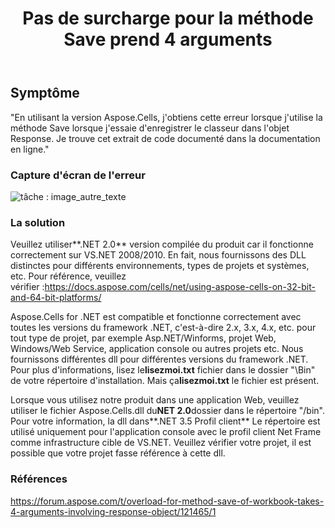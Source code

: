 ﻿---
title: Pas de surcharge pour la méthode Save prend 4 arguments
type: docs
weight: 70
url: /fr/net/no-overload-for-method-save-takes-4-arguments/
---
## **Symptôme**

"En utilisant la version Aspose.Cells, j'obtiens cette erreur lorsque j'utilise la méthode Save lorsque j'essaie d'enregistrer le classeur dans l'objet Response. Je trouve cet extrait de code documenté dans la documentation en ligne."

### **Capture d'écran de l'erreur**

![tâche : image_autre_texte](no-overload-for-method-save-takes-4-arguments_1.png)

### **La solution**

 Veuillez utiliser**.NET 2.0** version compilée du produit car il fonctionne correctement sur VS.NET 2008/2010. En fait, nous fournissons des DLL distinctes pour différents environnements, types de projets et systèmes, etc. Pour référence, veuillez vérifier :<https://docs.aspose.com/cells/net/using-aspose-cells-on-32-bit-and-64-bit-platforms/>

 Aspose.Cells for .NET est compatible et fonctionne correctement avec toutes les versions du framework .NET, c'est-à-dire 2.x, 3.x, 4.x, etc. pour tout type de projet, par exemple Asp.NET/Winforms, projet Web, Windows/Web Service, application console ou autres projets etc. Nous fournissons différentes dll pour différentes versions du framework .NET. Pour plus d'informations, lisez le**lisezmoi.txt** fichier dans le dossier "\Bin" de votre répertoire d'installation. Mais ça**lisezmoi.txt** le fichier est présent.

 Lorsque vous utilisez notre produit dans une application Web, veuillez utiliser le fichier Aspose.Cells.dll du**NET 2.0**dossier dans le répertoire "/bin". Pour votre information, la dll dans**.NET 3.5 Profil client** Le répertoire est utilisé uniquement pour l'application console avec le profil client Net Frame comme infrastructure cible de VS.NET. Veuillez vérifier votre projet, il est possible que votre projet fasse référence à cette dll.

### **Références**

<https://forum.aspose.com/t/overload-for-method-save-of-workbook-takes-4-arguments-involving-response-object/121465/1>
